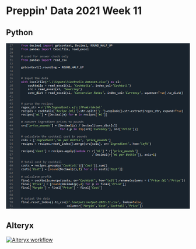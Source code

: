 # Preppin' Data 2021 Week 11

## Python
<a href="preppin-data-2021-11.py">
<img src="img-python-code-2021-11.png?raw=true" alt="Python code">
</a>

## Alteryx
<a href="/preppin-data-2021-11.yxmd">
<img src="img-alteryx-2021-11.png?raw=true" alt="Alteryx workflow">
</a>